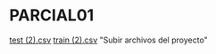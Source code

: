 # PARCIAL01
[test (2).csv](https://github.com/user-attachments/files/20073627/test.2.csv)
[train (2).csv](https://github.com/user-attachments/files/20073628/train.2.csv)
"Subir archivos del proyecto"
